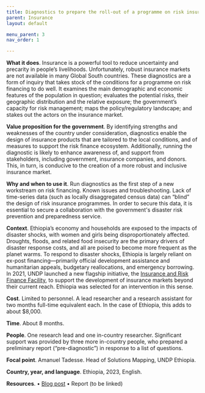 ```yaml
---
title: Diagnostics to prepare the roll-out of a programme on risk insurance 
parent: Insurance
layout: default

menu_parent: 3
nav_order: 1

---
```


**What it does**. Insurance is a powerful tool to reduce uncertainty and precarity in people’s livelihoods. Unfortunately, robust insurance markets are not available in many Global South countries. These diagnostics are a form of inquiry that takes stock of the conditions for a programme on risk financing to do well. It examines the main demographic and economic features of the population in question; evaluates the potential risks, their geographic distribution and the relative exposure; the government’s capacity for risk management; maps the policy/regulatory landscape; and stakes out the actors on the insurance market. 

**Value proposition for the government**. By identifying strengths and weaknesses of the country under consideration, diagnostics enable the design of insurance products that are tailored to the local conditions, and of measures to support the risk finance ecosystem. Additionally, running the diagnostic is likely to enhance awareness of, and support from stakeholders, including government, insurance companies, and donors. This, in turn, is conducive to the creation of a more robust and inclusive insurance market.

**Why and when to use it**. Run diagnostics as the first step of a new workstream on risk financing. 
Known issues and troubleshooting. Lack of time-series data (such as locally disaggregated census data) can “blind” the design of risk insurance programmes. In order to secure this data, it is essential to secure a collaboration with the government's disaster risk prevention and preparedness service.

**Context**. Ethiopia’s economy and households are exposed to the impacts of disaster shocks, with women and girls being disproportionately affected. Droughts, floods, and related food insecurity are the primary drivers of disaster response costs, and all are poised to become more frequent as the planet warms. To respond to disaster shocks, Ethiopia is largely reliant on ex-post financing—primarily official development assistance and humanitarian appeals, budgetary reallocations, and emergency borrowing. In 2021, UNDP launched a new flagship initiative, the [Insurance and Risk Finance Facility](https://irff.undp.org/), to support the development of insurance markets beyond their current reach. Ethiopia was selected for an intervention in this sense. 

**Cost**. Limited to personnel. A lead researcher and a research assistant for two months full-time equivalent each. In the case of Ethiopia, this adds to about $8,000.

**Time**. About 8 months.

**People**. One research lead and one in-country researcher. Significant support was provided by three more in-country people, who prepared a preliminary report (“pre-diagnostic”) in response to a list of questions. 

**Focal point**. Amanuel Tadesse. Head of Solutions Mapping, UNDP Ethiopia.

**Country, year, and language**. Ethiopia, 2023, English. 

**Resources**. 
•	[Blog post](https://www.undp.org/ethiopia/blog/ethiopias-insurance-landscape-and-opportunities-risk-financing)
•	Report (to be linked)
